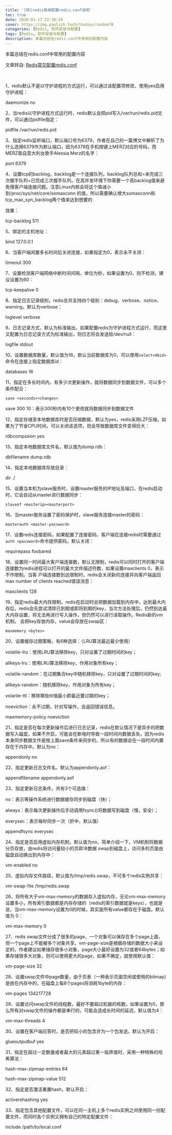 ```yaml
---
title: '[转]redis常用配置redis.conf说明'
toc: true
date: 2020-01-17 22:30:29
cover: https://img.paulzzh.tech/touhou/random?8
categories: [Redis, 软件安装与配置]
tags: [Redis, 软件安装与配置]
description: 本篇总结在redis.conf中常用的配置内容
---
```


本篇总结在redis.conf中常用的配置内容

文章转自: [Redis常见配置redis.conf](https://www.cnblogs.com/richiewlq/p/8569821.html)

<br/>

<!--more-->

1、redis默认不是以守护进程的方式运行，可以通过该配置项修改，使用yes启用守护进程：

daemonize no



2、当redis以守护进程方式运行时，redis默认会把pid写入/var/run/redis.pid文件，可以通过pidfile指定：

pidfile /var/run/redis.pid



3、指定redis监听端口，默认端口号为6379，作者在自己的一篇博文中解析了为什么选用6379作为默认端口，因为6379在手机按键上MERZ对应的号码，而MERZ取自意大利女歌手Alessia Merz的名字：

port 6379



4、设置tcp的backlog，backlog是一个连接队列，backlog队列总和=未完成三次握手队列+已完成三次握手队列。在高并发环境下你需要一个高backlog值来避免慢客户端连接问题。注意Linux内核会将这个值减小到/proc/sys/net/core/somaxconn 的值，所以需要确认增大somaxconn和tcp_max_syn_backlog两个值来达到想要的

效果：

tcp-backlog 511



5、绑定的主机地址：

bind 127.0.0.1



6、当客户端闲置多长时间后关闭连接，如果指定为0，表示永不关闭：

timeout 300



7、设置检测客户端网络中断时间间隔，单位为秒，如果设置为0，则不检测，建议设置为60：

tcp-keepalive 0



8、指定日志记录级别，redis总共支持四个级别：debug、verbose、notice、warning，默认为verbose：

loglevel verbose



9、日志记录方式，默认为标准输出，如果配置redis为守护进程方式运行，而这里又配置为日志记录方式为标准输出，则日志将会发送给/dev/null：

logfile stdout



10、设置数据库数量，默认值为16，默认当前数据库为0，可以使用`select<dbid>`命令在连接上指定数据库id：

databases 16



11、指定在多长时间内，有多少次更新操作，就将数据同步到数据文件，可以多个条件配合：

`save <seconds><changes>`

save 300 10：表示300秒内有10个更改就将数据同步到数据文件



12、指定存储至本地数据库时是否压缩数据，默认为yes，redis采用LZF压缩，如果为了节省CPU时间，可以关闭该选项，但会导致数据库文件变得巨大：

rdbcompssion yes



13、指定本地数据库文件名，默认值为dump.rdb：

dbfilename dump.rdb



14、指定本地数据库存放目录：

dir ./



15、设置当本机为slave服务时，设置master服务的IP地址及端口，在redis启动时，它会自动从master进行数据同步：

`slaveof <masterip><masterport>`



16、当master服务设置了密码保护时，slave服务连接master的密码：

`masterauth <master-password>`



17、设置redis连接密码，如果配置了连接密码，客户端在连接redis时需要通过`auth <password>`命令提供密码，默认关闭：

requirepass foobared



18、设置同一时间最大客户端连接数，默认无限制，redis可以同时打开的客户端连接数为redis进程可以打开的最大文件描述符数，如果设置maxclients 0，表示不作限制。当客 户端连接数到达限制时，redis会关闭新的连接并向客户端返回 max number of clients  reached错误消息：

maxclients 128



19、指定redis最大内存限制，redis在启动时会把数据加载到内存中，达到最大内存后，redis会先尝试清除已到期或即将到期的key，当次方法处理后，仍然到达最大内存设置，将无法再进行写入操作，但仍然可以进行读取操作。Redis新的vm机制， 会把key存放内存，value会存放在swap区：

`maxmemory <bytes>`



20、设置缓存过期策略，有6种选择：（LRU算法最近最少使用）

volatile-lru：使用LRU算法移除key，只对设置了过期时间的key；

allkeys-lru：使用LRU算法移除key，作用对象所有key；

volatile-random：在过期集合key中随机移除key，只对设置了过期时间的key;

allkeys-random：随机移除key，作用对象为所有key；

volarile-ttl：移除哪些ttl值最小即最近要过期的key；

noeviction：永不过期，针对写操作，会返回错误信息。

maxmemory-policy noeviction



21、指定是否在每次更新操作后进行日志记录，redis在默认情况下是异步的把数据写入磁盘，如果不开启，可能会在断电时导致一段时间内数据丢失。因为redis本身同步数据文件是按上面save条件来同步的，所以有的数据会在一段时间内置存在于内存中。默认为no：

appendonly no



22、指定更新日志文件名，默认为appendonly.aof：

appendfilename appendonly.aof



23、指定更新日志条件，共有3个可选值：

no：表示等操作系统进行数据缓存同步到磁盘（快）；

always：表示每次更新操作后手动调用fsync()将数据写到磁盘（慢，安全）；

everysec：表示每秒同步一次（折中，默认值）

appendfsync everysec



24、指定是否启用虚拟内存机制，默认值为no，简单介绍一下，VM机制将数据分页存放，由redis将访问量较小的页即冷数据 swap到磁盘上，访问多的页面由磁盘自动换出到内存中：

vm-enabled no



25、虚拟内存文件路径，默认值为/tmp/redis.swap，不可多个redis实例共享：

vm-swap-file /tmp/redis.swap



26、将所有大于vm-max-memory的数据存入虚拟内存，无论vm-max-memory设置多小，所有索引数据都是内存存储的（redis的索引数据就是keys），也就是说，当vm-max-memory设置为0的时候，其实是所有value都存在于磁盘。默认值为 0：

vm-max-memory 0



27、redis  swap文件分成了很多的page，一个对象可以保存在多个page上面，但一个page上不能被多个对象共享，vm-page-size是根据存储的数据大小来设定的，作者建议如果储存很多小对象，page大小最好设置为32或者64bytes；如果存储很多大对象，则可以使用更大的page，如果不确定，就使用默认值：

vm-page-size 32



28、设置swap文件中page数量，由于页表（一种表示页面空闲或使用的bitmap）是放在内存中的，在磁盘上每8个pages将消耗1byte的内存：

vm-pages 134217728



29、设置访问swap文件的线程数，最好不要超过机器的核数，如果设置为0，那么所有对swap文件的操作都是串行的，可能会造成长时间的延迟。默认值为4：

vm-max-threads 4



30、设置在客户端应答时，是否把较小的包含并为一个包发送，默认为开启：

glueoutputbuf yes



31、指定在超过一定数量或者最大的元素超过某一临界值时，采用一种特殊的哈希算法：

hash-max-zipmap-entries 64

hash-max-zipmap-value 512



32、指定是否激活重置hash，默认开启：

activerehashing yes



33、指定包含其他配置文件，可以在同一主机上多个redis实例之间使用同一份配置文件，而同时各个实例又拥有自己的特定配置文件：

include /path/to/local.conf

